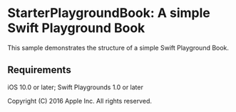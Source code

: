 # StarterPlaygroundBook: A simple Swift Playground Book

This sample demonstrates the structure of a simple Swift Playground Book. 

## Requirements 

iOS 10.0 or later; Swift Playgrounds 1.0 or later

Copyright (C) 2016 Apple Inc. All rights reserved.
